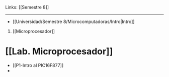 Links: [[Semestre 8]]
___
- [[Universidad/Semestre 8/Microcomputadoras/Intro|Intro]]
1. [[Microprocesador]]


# [[Lab. Microprocesador]]

- [[P1-Intro al PIC16F877]]
- 